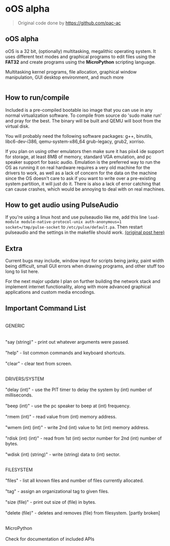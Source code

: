 # oOS alpha

> Original code done by https://github.com/pac-ac

<h2>oOS alpha</h2>

oOS is a 32 bit, (optionally) multitasking, megalithic operating system.  It uses different text modes and graphical programs to edit files using the <b>FAT32</b> and create programs using the <b>MicroPython</b> scripting language.

Multitasking kernel programs, file allocation, graphical window manipulation, GUI desktop environment, and much more

![]()

<h2>How to run/compile</h2>

Included is a pre-compiled bootable iso image that you can use in any normal virtualization software.
To compile from source do 'sudo make run' and pray for the best. The binary will be built and QEMU will boot from the virtual disk.

You will probably need the following software packages: g++, binutils, libc6-dev-i386, qemu-system-x86_64 grub-legacy, grub2, xorriso.

If you plan on using other emulators then make sure it has piix4 ide support for storage, at least 8MB of memory, standard VGA emulation, and pc speaker support for basic audio. Emulation is the preferred way to run the OS as running it on real hardware requires a very old machine for the drivers to work, as well as a lack of concern for the data on the machine since the OS doesn't care to ask if you want to write over a pre-existing system partition, it will just do it. There is also a lack of error catching that can cause crashes, which would be annoying to deal with on real machines.

<h2>How to get audio using PulseAudio</h2>

If you're using a linux host and use pulseaudio like me, add this line <code>load-module module-native-protocol-unix auth-anonymous=1 socket=/tmp/pulse-socket</code>
to <code>/etc/pulse/default.pa</code>. Then restart pulseaudio and the settings in the makefile should work. <a href="https://stackoverflow.com/questions/59988019/emulator-pulseaudio-access-denied">(original post here)</a>

<h2>Extra</h2>
Current bugs may include, window input for scripts being janky, paint width being difficult, small GUI errors when drawing programs, and other stuff too long to list here. 

For the next major update I plan on further building the network stack and implement internet functionality, along with more advanced graphical applications and custom media encodings.

<h2>Important Command List</h2>

<br>GENERIC</br>  
<br>"say (string)"   - print out whatever arguments were passed.</br> 
<br>"help"           - list common commands and keyboard shortcuts.</br>
<br>"clear"          - clear text from screen.</br>

<br>DRIVERS/SYSTEM</br>
<br>"delay (int)"          - use the PIT timer to delay the system by (int) number of milliseconds.</br>
<br>"beep (int)"           - use the pc speaker to beep at (int) frequency.</br>
<br>"rmem (int)"           - read value from (int) memory address.</br>
<br>"wmem (int) (int)"     - write 2nd (int) value to 1st (int) memory address.</br>
<br>"rdisk (int) (int)"    - read from 1st (int) sector number for 2nd (int) number of bytes.</br>
<br>"wdisk (int) (string)" - write (string) data to (int) sector.</br>

<br>FILESYSTEM</br>
<br>"files"         - list all known files and number of files currently allocated.</br>
<br>"tag"           - assign an organizational tag to given files.</br>
<br>"size (file)"   - print out size of (file) in bytes.</br>
<br>"delete (file)" - deletes and removes (file) from filesystem. [partly broken]</br>

<br>MicroPython</br>
<br>Check <link> for documentation of included APIs</br>

